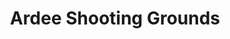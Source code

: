 ---
title: "Ardee Shooting Grounds"
address: "Ardee, Co. Louth"
tel: "+353 (0)41 685 3711"
county: "Louth"
category: "Clay Pigeon Shooting"
type: "Content"
lat: "53.85519027709961"
lng: "-6.540238380432129"
---